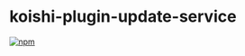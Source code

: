 # koishi-plugin-update-service

[![npm](https://img.shields.io/npm/v/koishi-plugin-update-service?style=flat-square)](https://www.npmjs.com/package/koishi-plugin-update-service)


